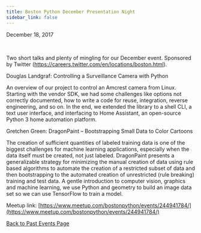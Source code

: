 ```yaml
---
title: Boston Python December Presentation Night
sidebar_link: false
---
```


December 18, 2017


   

Two short talks and plenty of mingling for our December event. Sponsored by Twitter (https://careers.twitter.com/en/locations/boston.html).

Douglas Landgraf: Controlling a Surveillance Camera with Python

An overview of our project to control an Amcrest camera from Linux. Starting with the vendor SDK, we had some challenges like options not correctly documented, how to write a code for reuse, integration, reverse engineering, and so on. In the end, we extended the library to a shell CLI, a text user interface, and interfacing to Home Assistant, an open-source Python 3 home automation platform.

Gretchen Green: DragonPaint – Bootstrapping Small Data to Color Cartoons

The creation of sufficient quantities of labeled training data is one of the biggest challenges for machine learning applications, especially when the data itself must be created, not just labeled. DragonPaint presents a generalizable strategy for minimizing the manual creation of data using rule based algorithms to automate the creation of a restricted subset of data and then bootstrapping to the automated creation of unrestricted (rule breaking) training and test data. A gentle introduction to computer vision, graphics and machine learning, we use Python and geometry to build an image data set so we can use TensorFlow to train a model.


Meetup link: [https://www.meetup.com/bostonpython/events/244941784/](https://www.meetup.com/bostonpython/events/244941784/)

[Back to Past Events Page](index.md)